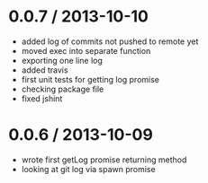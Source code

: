
0.0.7 / 2013-10-10
==================

  * added log of commits not pushed to remote yet
  * moved exec into separate function
  * exporting one line log
  * added travis
  * first unit tests for getting log promise
  * checking package file
  * fixed jshint

0.0.6 / 2013-10-09
==================

  * wrote first getLog promise returning method
  * looking at git log via spawn promise
